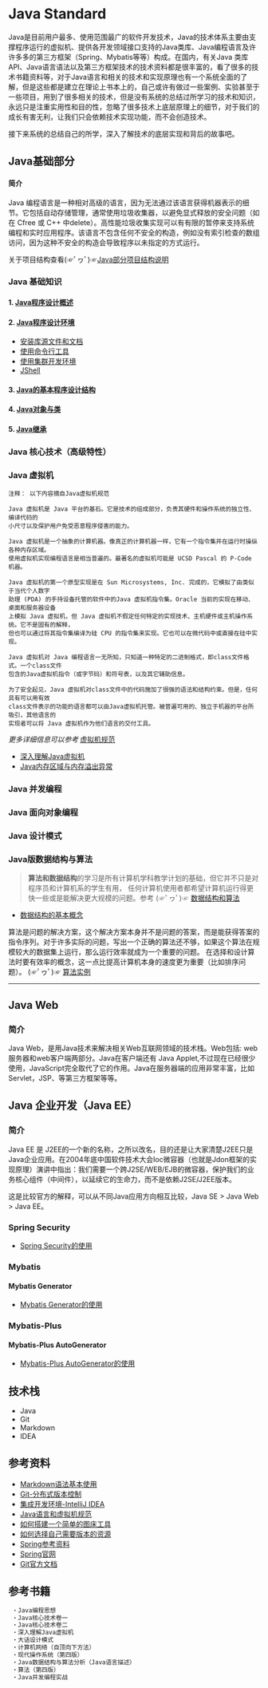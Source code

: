 # Java Standard
Java是目前用户最多、使用范围最广的软件开发技术，Java的技术体系主要由支撑程序运行的虚拟机、提供各开发领域接口支持的Java类库、Java编程语言及许许多多的第三方框架（Spring、Mybatis等等）构成。在国内，有关Java 类库API、Java语言语法以及第三方框架技术的技术资料都是很丰富的，看了很多的技术书籍资料等，对于Java语言和相关的技术和实现原理也有一个系统全面的了解，但是这些都是建立在理论上书本上的，自己或许有做过一些案例、实验甚至于一些项目，用到了很多相关的技术，但是没有系统的总结过所学习的技术和知识，永远只是注重实用性和目的性，忽略了很多技术上底层原理上的细节，对于我们的成长有害无利，让我们只会依赖技术实现功能，而不会创造技术。

接下来系统的总结自己的所学，深入了解技术的底层实现和背后的故事吧。  

## Java基础部分
#### 简介 
Java 编程语言是一种相对高级的语言，因为无法通过该语言获得机器表示的细节。它包括自动存储管理，通常使用垃圾收集器，以避免显式释放的安全问题（如在 Cfree 或 C++ 中delete）。高性能垃圾收集实现可以有有限的暂停来支持系统编程和实时应用程序。该语言不包含任何不安全的构造，例如没有索引检查的数组访问，因为这种不安全的构造会导致程序以未指定的方式运行。

关于项目结构查看(☞ﾟヮﾟ)☞[Java部分项目结构说明](https://github.com/fredomli/java-standard/blob/main/docs/java/core/readme.md)

### Java 基础知识
#### 1. [Java程序设计概述](https://github.com/fredomli/java-standard/blob/main/docs/java/core/basis/Java程序设计概述.md)
#### 2. [Java程序设计环境](https://github.com/fredomli/java-standard/blob/main/docs/java/core/basis/environment/Java程序设计环境.md)   
* [安装库源文件和文档](https://github.com/fredomli/java-standard/blob/main/docs/java/core/basis/environment/安装库源文件和文档.md)
* [使用命令行工具](https://github.com/fredomli/java-standard/blob/main/docs/java/core/basis/environment/使用命令行工具.md)
* [使用集群开发环境](https://github.com/fredomli/java-standard/blob/main/docs/java/core/basis/environment/使用集成开发环境.md)
* [JShell](https://github.com/fredomli/java-standard/blob/main/docs/java/core/basis/environment/JShell.md)
#### 3. [Java的基本程序设计结构](https://github.com/fredomli/java-standard/blob/main/docs/java/core/basis/simple/Java的基本程序设计结构.md)

#### 4. [Java对象与类](https://github.com/fredomli/java-standard/blob/main/docs/java/core/basis/object/对象与类.md)

#### 5. [Java继承](https://github.com/fredomli/java-standard/blob/main/docs/java/core/basis/extends/Java继承.md)
### Java 核心技术（高级特性）

### Java 虚拟机
``` 
注释： 以下内容摘自Java虚拟机规范  

Java 虚拟机是 Java 平台的基石。它是技术的组成部分，负责其硬件和操作系统的独立性、编译代码的
小尺寸以及保护用户免受恶意程序侵害的能力。

Java 虚拟机是一个抽象的计算机器。像真正的计算机器一样，它有一个指令集并在运行时操纵各种内存区域。
使用虚拟机实现编程语言是相当普遍的。最著名的虚拟机可能是 UCSD Pascal 的 P-Code 机器。

Java 虚拟机的第一个原型实现是在 Sun Microsystems, Inc. 完成的，它模拟了由类似于当代个人数字
助理 (PDA) 的手持设备托管的软件中的Java 虚拟机指令集。Oracle 当前的实现在移动、桌面和服务器设备
上模拟 Java 虚拟机，但 Java 虚拟机不假定任何特定的实现技术、主机硬件或主机操作系统。它不是固有的解释，
但也可以通过将其指令集编译为硅 CPU 的指令集来实现。它也可以在微代码中或直接在硅中实现。

Java 虚拟机对 Java 编程语言一无所知，只知道一种特定的二进制格式，即class文件格式。一个class文件
包含的Java虚拟机指令（或字节码）和符号表，以及其它辅助信息。

为了安全起见，Java 虚拟机对class文件中的代码施加了很强的语法和结构约束。但是，任何具有可以用有效
class文件表示的功能的语言都可以由Java虚拟机托管。被普遍可用的、独立于机器的平台所吸引，其他语言的
实现者可以将 Java 虚拟机作为他们语言的交付工具。
```

*更多详细信息可以参考* [虚拟机规范](https://docs.oracle.com/javase/specs/jvms/se8/html/jvms-1.html#jvms-1.1) 

* [深入理解Java虚拟机](https://github.com/fredomli/java-standard/blob/main/docs/java/jvm/readme.md)
* [Java内存区域与内存溢出异常](https://github.com/fredomli/java-standard/blob/main/docs/java/jvm/memory/Java内存区域与内存溢出异常.md)

### Java 并发编程

### Java 面向对象编程

### Java 设计模式

### Java版数据结构与算法
> **算法和数据结构**的学习是所有计算机学科教学计划的基础，但它并不只是对程序员和计算机系的学生有用， 
> 任何计算机使用者都希望计算机运行得更快一些或是能解决更大规模的问题。参考
(☞ﾟヮﾟ)☞ [数据结构和算法](https://github.com/fredomli/java-standard/blob/main/docs/java/algorithm/readme.md)  

* [数据结构的基本概念](https://github.com/fredomli/java-standard/blob/main/docs/java/structure/description/数据结构的基本概念.md)


算法是问题的解决方案，这个解决方案本身并不是问题的答案，而是能获得答案的指令序列。对于许多实际的问题，写出一个正确的算法还不够，如果这个算法在规模较大的数据集上运行，那么运行效率就成为一个重要的问题。 在选择和设计算法时要有效率的概念，这一点比提高计算机本身的速度更为重要（比如排序问题）。
(☞ﾟヮﾟ)☞ [算法实例](https://github.com/fredomli/java-standard/blob/main/docs/java/algorithm/readme.md)
______

## Java Web
### 简介
Java Web，是用Java技术来解决相关Web互联网领域的技术栈。Web包括: web服务器和web客户端两部分。Java在客户端还有
Java Applet,不过现在已经很少使用，JavaScript完全取代了它的作用。Java在服务器端的应用非常丰富，比如Servlet，JSP、等第三方框架等等。


## Java 企业开发（Java EE）
### 简介
Java EE 是 J2EE的一个新的名称，之所以改名，目的还是让大家清楚J2EE只是Java企业应用。在2004年底中国软件技术大会Ioc微容器（也就是Jdon框架的实现原理）演讲中指出：我们需要一个跨J2SE/WEB/EJB的微容器，保护我们的业务核心组件（中间件），以延续它的生命力，而不是依赖J2SE/J2EE版本。

这是比较官方的解释，可以从不同Java应用方向相互比较，Java SE > Java Web > Java EE。 

### Spring Security 
* [Spring Security的使用](https://github.com/fredomli/java-standard/blob/main/docs/spring/security/readme.md)


### Mybatis
#### Mybatis Generator
* [Mybatis Generator的使用](https://github.com/fredomli/java-standard/blob/main/docs/mybatis/generator/readme.md)

### Mybatis-Plus  
#### Mybatis-Plus AutoGenerator  
* [Mybatis-Plus AutoGenerator的使用](https://github.com/fredomli/java-standard/blob/main/docs/mybatis/mybatisplus/generator/readme.md)

## 技术栈

* Java
* Git
* Markdown
* IDEA

## 参考资料
* [Markdown语法基本使用](https://github.com/fredomli/java-standard/blob/main/docs/markdown/markdown.md)
* [Git-分布式版本控制](https://git-scm.com/doc)
* [集成开发环境-IntelliJ IDEA](https://www.jetbrains.com/)
* [Java语言和虚拟机规范](https://docs.oracle.com/javase/specs/index.html)  
* [如何搭建一个简单的图床工具](https://github.com/fredomli/java-standard/blob/main/docs/utils/使用gitee和picgo搭建图床.md)  
* [如何选择自己需要版本的资源](https://github.com/fredomli/java-standard/blob/main/docs/utils/关于版本术语解释.md)  
* [Spring参考资料](https://github.com/fredomli/java-standard/blob/main/docs/spring/readme.md)  
* [Spring官网](https://spring.io/)
* [Git官方文档](https://git-scm.com/doc)
## 参考书籍
```markdown
 ・Java编程思想
 ・Java核心技术卷一
 ・Java核心技术卷二
 ・深入理解Java虚拟机
 ・大话设计模式
 ・计算机网络（自顶向下方法）
 ・现代操作系统（第四版）
 ・Java数据结构与算法分析（Java语言描述）
 ・算法（第四版）
 ・Java并发编程实战
```
